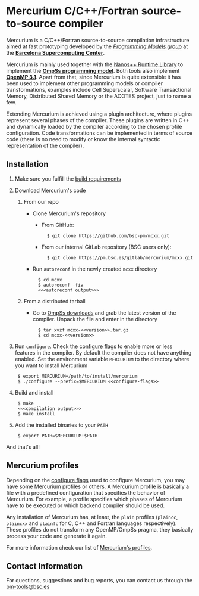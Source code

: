 # Mercurium C/C++/Fortran source-to-source compiler

Mercurium is a C/C++/Fortran source-to-source compilation infrastructure aimed at fast
prototyping developed by the [*Programming Models group*](https://pm.bsc.es/)
at the [**Barcelona Supercomputing Center**](http://www.bsc.es/).

Mercurium is mainly used together with the [Nanos++ Runtime Library](https://github.com/bsc-pm/nanox)
to implement the [**OmpSs programming model**](https://pm.bsc.es/ompss).
Both tools also implement [**OpenMP 3.1**](https://pm.bsc.es/openmp). Apart
from that, since Mercurium is quite extensible it has been used to implement
other programming models or compiler transformations, examples include Cell
Superscalar, Software Transactional Memory, Distributed Shared Memory or the
ACOTES project, just to name a few.

Extending Mercurium is achieved using a plugin architecture, where plugins
represent several phases of the compiler. These plugins are written in C++ and
dynamically loaded by the compiler according to the chosen profile
configuration. Code transformations can be implemented in terms of source code
(there is no need to modify or know the internal syntactic representation of
the compiler).

## Installation

1. Make sure you fulfill the [build requirements](doc/md_pages/build_requirements.md)
2. Download Mercurium's code
    1. From our repo
        * Clone Mercurium's repository

            - From GitHub:

                    $ git clone https://github.com/bsc-pm/mcxx.git
            - From our internal GitLab repository (BSC users only):

                    $ git clone https://pm.bsc.es/gitlab/mercurium/mcxx.git
        * Run `autoreconf` in the newly created `mcxx` directory

                $ cd mcxx
                $ autoreconf -fiv
                <<<autoreconf output>>>
    2. From a distributed tarball
        * Go to [OmpSs downloads](https://pm.bsc.es/ompss-downloads) and grab the
          latest version of the compiler. Unpack the file and enter in the directory

                $ tar xvzf mcxx-<<version>>.tar.gz
                $ cd mcxx-<<version>>
3. Run `configure`. Check the [configure flags](doc/md_pages/configure_flags.md) to
    enable more or less features in the compiler. By default the compiler does
    not have anything enabled. Set the environment variable `MERCURIUM` to the
    directory where you want to install Mercurium

        $ export MERCURIUM=/path/to/install/mercurium
        $ ./configure --prefix=$MERCURIUM <<configure-flags>>
4. Build and install

        $ make
        <<<compilation output>>>
        $ make install
5. Add the installed binaries to your `PATH`

        $ export PATH=$MERCURIUM:$PATH

And that's all!

## Mercurium profiles

Depending on the [configure flags](doc/md_pages/configure_flags.md) used to configure
Mercurium, you may have some Mercurium profiles or others. A Mercurium profile
is basically a file with a predefined configuration that specifies the
behavior of Mercurium. For example, a profile specifies which phases of
Mercurium have to be executed or which backend compiler should be used.

Any installation of Mercurium has, at least, the `plain` profiles (`plaincc`,
`plaincxx` and `plainfc` for C, C++ and Fortran languages respectively). These
profiles do not transform any OpenMP/OmpSs pragma, they basically process your
code and generate it again.

For more information check our list of [Mercurium's profiles](doc/md_pages/profiles.md).

## Contact Information

For questions, suggestions and bug reports, you can contact us through the pm-tools@bsc.es

